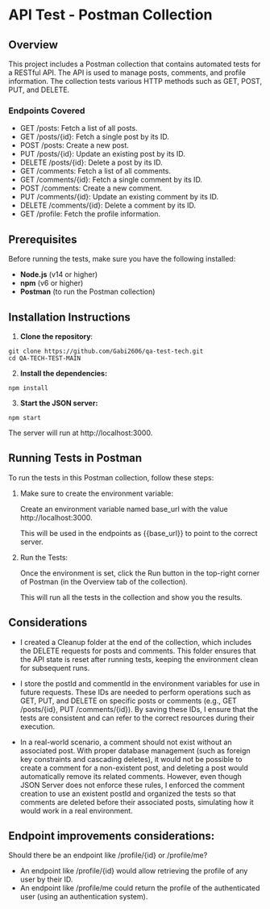 # API Test - Postman Collection

## Overview

This project includes a Postman collection that contains automated tests for a RESTful API. The API is used to manage posts, comments, and profile information. The collection tests various HTTP methods such as GET, POST, PUT, and DELETE.

### Endpoints Covered
- GET /posts: Fetch a list of all posts.
- GET /posts/{id}: Fetch a single post by its ID.
- POST /posts: Create a new post.
- PUT /posts/{id}: Update an existing post by its ID.
- DELETE /posts/{id}: Delete a post by its ID.
- GET /comments: Fetch a list of all comments.
- GET /comments/{id}: Fetch a single comment by its ID.
- POST /comments: Create a new comment.
- PUT /comments/{id}: Update an existing comment by its ID.
- DELETE /comments/{id}: Delete a comment by its ID.
- GET /profile: Fetch the profile information.

## Prerequisites

Before running the tests, make sure you have the following installed:

- **Node.js** (v14 or higher)
- **npm** (v6 or higher)
- **Postman** (to run the Postman collection)

## Installation Instructions

1. **Clone the repository**:
```
git clone https://github.com/Gabi2606/qa-test-tech.git
cd QA-TECH-TEST-MAIN
```

2. **Install the dependencies:**
```
npm install
```

3. **Start the JSON server:**
```
npm start
```
The server will run at http://localhost:3000.

## Running Tests in Postman

To run the tests in this Postman collection, follow these steps:

1. Make sure to create the environment variable:

    Create an environment variable named base_url with the value http://localhost:3000.

    This will be used in the endpoints as {{base_url}} to point to the correct server.

2. Run the Tests:

    Once the environment is set, click the Run button in the top-right corner of Postman (in the Overview tab of the collection).

    This will run all the tests in the collection and show you the results.


## Considerations

- I created a Cleanup folder at the end of the collection, which includes the DELETE requests for posts and comments. This folder ensures that the API state is reset after running tests, keeping the environment clean for subsequent runs.

- I store the postId and commentId in the environment variables for use in future requests. These IDs are needed to perform operations such as GET, PUT, and DELETE on specific posts or comments (e.g., GET /posts/{id}, PUT /comments/{id}). By saving these IDs, I ensure that the tests are consistent and can refer to the correct resources during their execution.

- In a real-world scenario, a comment should not exist without an associated post. With proper database management (such as foreign key constraints and cascading deletes), it would not be possible to create a comment for a non-existent post, and deleting a post would automatically remove its related comments. However, even though JSON Server does not enforce these rules, I enforced the comment creation to use an existent postId and organized the tests so that comments are deleted before their associated posts, simulating how it would work in a real environment. 


## Endpoint improvements considerations:

Should there be an endpoint like /profile/{id} or /profile/me?
-  An endpoint like /profile/{id} would allow retrieving the profile of any user by their ID.
-  An endpoint like /profile/me could return the profile of the authenticated user (using an authentication system).


